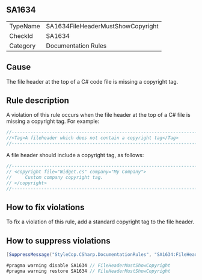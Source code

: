 ﻿## SA1634

<table>
<tr>
  <td>TypeName</td>
  <td>SA1634FileHeaderMustShowCopyright</td>
</tr>
<tr>
  <td>CheckId</td>
  <td>SA1634</td>
</tr>
<tr>
  <td>Category</td>
  <td>Documentation Rules</td>
</tr>
</table>

## Cause

The file header at the top of a C# code file is missing a copyright tag.

## Rule description

A violation of this rule occurs when the file header at the top of a C# file is missing a copyright tag. For example:

```csharp
//-----------------------------------------------------------------------
//<Tag>A fileheader which does not contain a copyright tag</Tag>
//-----------------------------------------------------------------------
```

A file header should include a copyright tag, as follows:

```csharp
//-----------------------------------------------------------------------
// <copyright file="Widget.cs" company="My Company">
//     Custom company copyright tag.
// </copyright>
//-----------------------------------------------------------------------
```

## How to fix violations

To fix a violation of this rule, add a standard copyright tag to the file header.

## How to suppress violations

```csharp
[SuppressMessage("StyleCop.CSharp.DocumentationRules", "SA1634:FileHeaderMustShowCopyright", Justification = "Reviewed.")]
```

```csharp
#pragma warning disable SA1634 // FileHeaderMustShowCopyright
#pragma warning restore SA1634 // FileHeaderMustShowCopyright
```
